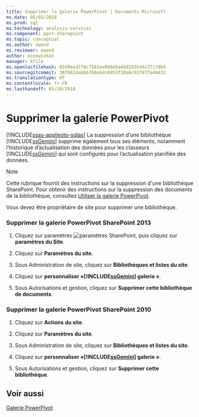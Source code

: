 ```yaml
---
title: Supprimer la galerie PowerPivot | Documents Microsoft
ms.date: 05/02/2018
ms.prod: sql
ms.technology: analysis-services
ms.component: ppvt-sharepoint
ms.topic: conceptual
ms.author: owend
ms.reviewer: owend
author: minewiskan
manager: kfile
ms.openlocfilehash: 83d9eed7f4c7581ee866eba4b92835d4c7717db9
ms.sourcegitcommit: 38f8824abb6760a9dc6953f10a6c91f97fa48432
ms.translationtype: HT
ms.contentlocale: fr-FR
ms.lasthandoff: 05/10/2018
---
```

# <a name="delete-power-pivot-gallery"></a>Supprimer la galerie PowerPivot
[!INCLUDE[ssas-appliesto-sqlas](../../includes/ssas-appliesto-sqlas.md)]
  La suppression d’une bibliothèque [!INCLUDE[ssGemini](../../includes/ssgemini-md.md)] supprime également tous ses éléments, notamment l’historique d’actualisation des données pour les classeurs [!INCLUDE[ssGemini](../../includes/ssgemini-md.md)] qui sont configurés pour l’actualisation planifiée des données.  
  
> [!NOTE]  
>  Cette rubrique fournit des instructions sur la suppression d'une bibliothèque SharePoint. Pour obtenir des instructions sur la suppression des documents de la bibliothèque, consultez [Utiliser la galerie PowerPivot](../../analysis-services/power-pivot-sharepoint/use-power-pivot-gallery.md).  
  
 Vous devez être propriétaire de site pour supprimer une bibliothèque.  
  
### <a name="delete-power-pivot-gallery-sharepoint-2013"></a>Supprimer la galerie PowerPivot SharePoint 2013  
  
1.  Cliquez sur paramètres ![paramètres SharePoint](../../analysis-services/media/as-sharepoint2013-settings-gear.gif "paramètres SharePoint"), puis cliquez sur **paramètres du Site**.  
  
2.  Cliquez sur **Paramètres du site**.  
  
3.  Sous Administration de site, cliquez sur **Bibliothèques et listes du site**.  
  
4.  Cliquez sur **personnaliser «[!INCLUDE[ssGemini](../../includes/ssgemini-md.md)] galerie »**.  
  
5.  Sous Autorisations et gestion, cliquez sur **Supprimer cette bibliothèque de documents**.  
  
### <a name="delete-power-pivot-gallery-sharepoint-2010"></a>Supprimer la galerie PowerPivot SharePoint 2010  
  
1.  Cliquez sur **Actions du site**.  
  
2.  Cliquez sur **Paramètres du site**.  
  
3.  Sous Administration de site, cliquez sur **Bibliothèques et listes du site**.  
  
4.  Cliquez sur **personnaliser «[!INCLUDE[ssGemini](../../includes/ssgemini-md.md)] galerie »**.  
  
5.  Sous Autorisations et gestion, cliquez sur **Supprimer cette bibliothèque**.  
  
## <a name="see-also"></a>Voir aussi  
 [Galerie PowerPivot](http://msdn.microsoft.com/library/2a0db616-e08e-4062-aac8-979f8cad7794)  
  
  
